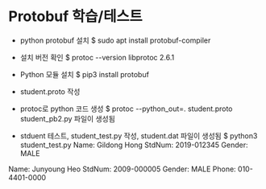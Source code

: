 # Protobuf 학습/테스트

* python protobuf 설치
$ sudo apt install protobuf-compiler

* 설치 버전 확인
$ protoc --version
libprotoc 2.6.1

* Python 모듈 설치
$ pip3 install protobuf

* student.proto 작성

* protoc로 python 코드 생성
$ protoc --python_out=. student.proto
student_pb2.py 파일이 생성됨

* stduent 테스트, student_test.py 작성, student.dat 파일이 생성됨
$ python3 student_test.py
Name: Gildong Hong
StdNum: 2019-012345
Gender: MALE

Name: Junyoung Heo
StdNum: 2009-000005
Gender: MALE
Phone: 010-4401-0000


